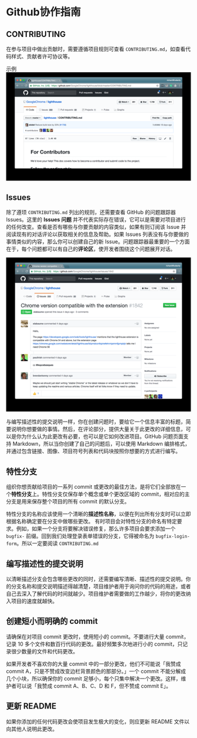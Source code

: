 # Github协作指南

## CONTRIBUTING
在参与项目中做出贡献时，需要遵循项目规则可查看 `CONTRIBUTING.md`，如查看代码样式、贡献者许可协议等。

示例
![contribute 文件](./images/20191127114532180_20604.png)

## Issues
除了遵顼 `CONTRIBUTING.md` 列出的规则，还需要查看 GitHub 的问题跟踪器 Issues。这里的 **Issues 问题** 并不代表实际存在错误，它可以是需要对项目进行的任何改变。查看是否有哪些与你要贡献的内容类似，如果有则订阅该 Issue 并阅读现有的对话评论以获取相关的信息及帮助。如果 Issues 列表没有与你要做的事情类似的内容，那么你可以创建自己的新 Issue。问题跟踪器最重要的一个方面在于，每个问题都可以有自己的**评论区**，使开发者围绕这个问题展开对话。

![Issues](./images/20191127115121727_7799.png)

与编写描述性的提交说明一样，你在创建问题时，要给它一个信息丰富的标题，简要说明你想要做的事情。然后，在评论部分，提供大量关于此更改的详细信息，可以是你为什么认为此更改有必要，也可以是它如何改进项目。GitHub 问题页面支持 Markdown，所以当你创建了自己的问题后，可以使用 Markdown 编排格式，并通过包含链接、图像、项目符号列表和代码块按照你想要的方式进行编写。

## 特性分支
组织你想贡献给项目的一系列 commit 或更改的最佳方法，是将它们全部放在一个**特性分支**上。特性分支仅保存单个概念或单个更改区域的 commit，相对应的主分支是用来保存整个项目的所有 commit 的默认分支。

特性分支的名称应该使用一个清晰的**描述性名称**，以便在列出所有分支时可以立即根据名称确定要在分支中做哪些更改。 有时项目会对特性分支的命名有特定要求。例如，如果一个分支将要解决错误修复，那么许多项目会要求添加一个 `bugfix-` 前缀。回到我们处理登录表单错误的分支，它得被命名为 `bugfix-login-form`。所以一定要阅读 `CONTRIBUTING.md`

## 编写描述性的提交说明
以清晰描述分支会包含哪些更改的同时，还需要编写清晰、描述性的提交说明。你的分支名称和提交说明描述得越清楚，项目维护者用于询问你的代码的用途，或者自己去深入了解代码的时间就越少。项目维护者需要做的工作越少，将你的更改纳入项目的速度就越快。

## 创建短小而明确的 commit
请确保在对项目 commit 更改时，使用短小的 commit。不要进行大量 commit，记录 10 多个文件和数百行代码的更改。最好频繁多次地进行小的 commit，只记录很少数量的文件和代码更改。

如果开发者不喜欢你的大量 commit 中的一部分更改，他们不可能说「我赞成 commit A，只是不赞成改变边栏背景颜色的那部分。」一个 commit 不能分解成几个小块，所以确保你的 commit 足够小，每个只集中解决一个更改。这样，维护者可以说「我赞成 commit A、B、C、D 和 F，但不赞成 commit E」。

## 更新 README
如果你添加的任何代码更改会使项目发生极大的变化，则应更新 README 文件以向其他人说明此更改。